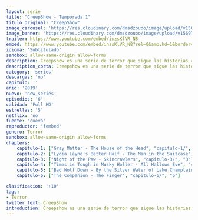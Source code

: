 ```yaml
---
layout: serie
title: "CreepShow - Temporada 1"
titulo_original: "CreepShow"
image_carousel: 'https://res.cloudinary.com/dmsdzouoo/image/upload/v1569785211/creep-show-min_c73wns.jpg'
image_banner: 'https://res.cloudinary.com/dmsdzouoo/image/upload/v1569785212/creepshow-release-date-trailer-cast-episodes-news_0-min_roqfgs.jpg'
trailer: https://www.youtube.com/embed/inzsKlVR_N8
embed: https://www.youtube.com/embed/inzsKlVR_N8?rel=0&amp;hd=1&border=0&wmode=opaque&enablejsapi=1&modestbranding=1&controls=1&showinfo=1
idioma: 'Subtitulado'
sandbox: allow-same-origin allow-forms
description: Creepshow es una serie de terror que sigue las historias contadas en los cómics de mismo nombre. La serie dirigida y producida por Greg Nicotero es una adaptación de las películas de terror homónimas. Es una producción de Shudder. Las cinco historias que narra esta serie estadounidense son muy diferentes, pero el horror predomina en todas ellas. Estas historias narran, por ejemplo, a un agricultor atacado por sus propias plantas, un marido celoso que asesina con el apoyo del mar o un hombre adinerado y paranoico invadido por unos insectos.
description_corta: Creepshow es una serie de terror que sigue las historias contadas en los cómics de mismo nombre. La serie dirigida y producida por Greg Nicotero es una adaptación de las películas de terror homónimas. Es una producción de
category: 'series'
descargas: 'no'
capitulo: ''
anio: '2019'
nuevo: 'new_series'
episodios: '6'
calidad: 'Full HD'
estrellas: '5'
netflix: 'no'
fuente: 'cueva'
reproductor: 'fembed'
genero: Terror
sandbox: allow-same-origin allow-forms 
chapters:
    capitulo-1: ["Gray Matter - The House of the Head", "capitulo-1/", "1"]
    capitulo-2: ["Lydia Layne's Better Half - The Man in the Suitcase", "capitulo-2/", "2"]
    capitulo-3: ["Night of the Paw - Skincrawlers", "capitulo-3/", "3"]
    capitulo-4: ["Times is Tough in Musky Holler - All Hallows Eve", "capitulo-4/", "4"]
    capitulo-5: ["Bad Wolf Down - By the Silver Water of Lake Champlain", "capitulo-5/", "5"]
    capitulo-6: ["The Companion - The Finger", "capitulo-6/", "6"]

clasificacion: '+10'
tags:
- Terror
twitter_text: CreepShow
introduction: Creepshow es una serie de terror que sigue las historias contadas en los cómics de mismo nombre. La serie dirigida y producida por Greg Nicotero es una adaptación de las películas de terror homónimas. Es una producción de
---
```



 







